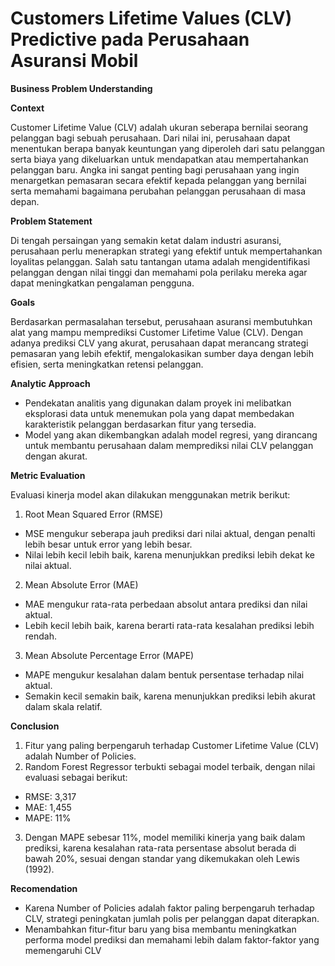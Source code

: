 # Customers Lifetime Values (CLV) Predictive pada Perusahaan Asuransi Mobil

**Business Problem Understanding**

**Context**

Customer Lifetime Value (CLV) adalah ukuran seberapa bernilai seorang pelanggan bagi sebuah perusahaan. Dari nilai ini, perusahaan dapat menentukan berapa banyak keuntungan yang diperoleh dari satu pelanggan serta biaya yang dikeluarkan untuk mendapatkan atau mempertahankan pelanggan baru. Angka ini sangat penting bagi perusahaan yang ingin menargetkan pemasaran secara efektif kepada pelanggan yang bernilai serta memahami bagaimana perubahan pelanggan perusahaan di masa depan.

**Problem Statement**

Di tengah persaingan yang semakin ketat dalam industri asuransi, perusahaan perlu menerapkan strategi yang efektif untuk mempertahankan loyalitas pelanggan. Salah satu tantangan utama adalah mengidentifikasi pelanggan dengan nilai tinggi dan memahami pola perilaku mereka agar dapat meningkatkan pengalaman pengguna.

**Goals**

Berdasarkan permasalahan tersebut, perusahaan asuransi membutuhkan alat yang mampu memprediksi Customer Lifetime Value (CLV). Dengan adanya prediksi CLV yang akurat, perusahaan dapat merancang strategi pemasaran yang lebih efektif, mengalokasikan sumber daya dengan lebih efisien, serta meningkatkan retensi pelanggan.

**Analytic Approach**

- Pendekatan analitis yang digunakan dalam proyek ini melibatkan eksplorasi data untuk menemukan pola yang dapat membedakan karakteristik pelanggan berdasarkan fitur yang tersedia. 
- Model yang akan dikembangkan adalah model regresi, yang dirancang untuk membantu perusahaan dalam memprediksi nilai CLV pelanggan dengan akurat.

**Metric Evaluation**

Evaluasi kinerja model akan dilakukan menggunakan metrik berikut:
1. Root Mean Squared Error (RMSE)
- MSE mengukur seberapa jauh prediksi dari nilai aktual, dengan penalti lebih besar untuk error yang lebih besar.
- Nilai lebih kecil lebih baik, karena menunjukkan prediksi lebih dekat ke nilai aktual.

2. Mean Absolute Error (MAE)
- MAE mengukur rata-rata perbedaan absolut antara prediksi dan nilai aktual.
- Lebih kecil lebih baik, karena berarti rata-rata kesalahan prediksi lebih rendah.
  
3. Mean Absolute Percentage Error (MAPE)
- MAPE mengukur kesalahan dalam bentuk persentase terhadap nilai aktual.
- Semakin kecil semakin baik, karena menunjukkan prediksi lebih akurat dalam skala relatif.

**Conclusion**

1. Fitur yang paling berpengaruh terhadap Customer Lifetime Value (CLV) adalah Number of Policies.
2. Random Forest Regressor terbukti sebagai model terbaik, dengan nilai evaluasi sebagai berikut:
- RMSE: 3,317
- MAE: 1,455
- MAPE: 11%

3. Dengan MAPE sebesar 11%, model memiliki kinerja yang baik dalam prediksi, karena kesalahan rata-rata persentase absolut berada di bawah 20%, sesuai dengan standar yang dikemukakan oleh Lewis (1992).

**Recomendation**
- Karena Number of Policies adalah faktor paling berpengaruh terhadap CLV, strategi peningkatan jumlah polis per pelanggan dapat diterapkan.
- Menambahkan fitur-fitur baru yang bisa membantu meningkatkan performa model prediksi dan memahami lebih dalam faktor-faktor yang memengaruhi CLV






